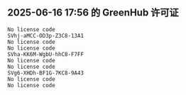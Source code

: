 ## 2025-06-16 17:56 的 GreenHub 许可证
```
No license code
SVhj-aMCC-OD3p-Z3C8-13A1
No license code
No license code
SVha-KK6M-WgbU-hhC8-F7FF
No license code
No license code
SVg6-XHDh-BF1G-7KC8-9A43
No license code
No license code
```
